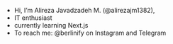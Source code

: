 - Hi, I’m Alireza Javadzadeh M. (@alirezajm1382),
- IT enthusiast
- currently learning Next.js
- To reach me: @berlinify on Instagram and Telegram

<!---
alirezajm1382/alirezajm1382 is a ✨ special ✨ repository because its `README.md` (this file) appears on your GitHub profile.
You can click the Preview link to take a look at your changes.
--->
